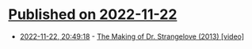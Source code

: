 # [Published on 2022-11-22](index.md)

* [2022-11-22, 20:49:18](https://news.ycombinator.com/item?id=33711302) - [The Making of Dr. Strangelove (2013) [video]](https://www.youtube.com/watch?v=iJ6BiRtGTAk)
